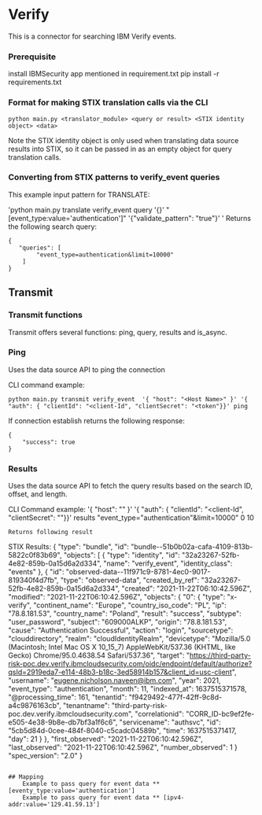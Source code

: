 # Verify

This is a connector for searching IBM Verify events. 
### Prerequisite
install IBMSecurity app mentioned in requirement.txt
pip install -r requirements.txt

### Format for making STIX translation calls via the CLI

`python main.py <translator_module> <query or result> <STIX identity object> <data>`

Note the STIX identity object is only used when translating data source results into STIX, so it can be passed in as an empty object for query translation calls.

### Converting from STIX patterns to verify_event queries

This example input pattern for TRANSLATE:

'python main.py translate verify_event query '{}' "[event_type:value='authentication']" '{"validate_pattern": "true"}'
'
Returns the following search query:

```
{
   "queries": [
        "event_type=authentication&limit=10000"
    ]
}
```

## Transmit

### Transmit functions

Transmit offers several functions: ping, query, results and is_async.

### Ping

Uses the data source API to ping the connection

CLI command example:
```
python main.py transmit verify_event  '{ "host": "<Host Name>" }' '{ "auth": { "clientId": "<client-Id", "clientSecret": "<token"}}' ping

```
If connection establish returns the following response:
```
{
    "success": true
}
```
### Results

Uses the data source API to fetch the query results based on the search ID, offset, and length.

CLI Command example:
'{ "host": "<Host Name>" }' '{ "auth": { "clientId": "<client-Id", "clientSecret": "<token>"}}' results "event_type=\"authentication\"&limit=10000" 0 10
```
Returns following result
```
STIX Results: 
{
   "type": "bundle",
   "id": "bundle--51b0b02a-cafa-4109-813b-5822c0f83b69",
   "objects": [
       {
           "type": "identity",
           "id": "32a23267-52fb-4e82-859b-0a15d6a2d334",
           "name": "verify_event",
           "identity_class": "events"
       },
       {
           "id": "observed-data--11f971c9-8781-4ec0-9017-819340f4d7fb",
           "type": "observed-data",
           "created_by_ref": "32a23267-52fb-4e82-859b-0a15d6a2d334",
           "created": "2021-11-22T06:10:42.596Z",
           "modified": "2021-11-22T06:10:42.596Z",
           "objects": {
               "0": {
                   "type": "x-verify",
                   "continent_name": "Europe",
                   "country_iso_code": "PL",
                   "ip": "78.8.181.53",
                   "country_name": "Poland",
                   "result": "success",
                   "subtype": "user_password",
                   "subject": "609000ALKP",
                   "origin": "78.8.181.53",
                   "cause": "Authentication Successful",
                   "action": "login",
                   "sourcetype": "clouddirectory",
                   "realm": "cloudIdentityRealm",
                   "devicetype": "Mozilla/5.0 (Macintosh; Intel Mac OS X 10_15_7) AppleWebKit/537.36 (KHTML, like Gecko) Chrome/95.0.4638.54 Safari/537.36",
                   "target": "https://third-party-risk-poc.dev.verify.ibmcloudsecurity.com/oidc/endpoint/default/authorize?qsId=2919eda7-e114-48b3-b18c-3ed58914b157&client_id=usc-client",
                   "username": "eugene.nicholson.naveen@ibm.com",
                   "year": 2021,
                   "event_type": "authentication",
                   "month": 11,
                   "indexed_at": 1637515371578,
                   "@processing_time": 161,
                   "tenantid": "f9429492-477f-42ff-9c8d-a4c9876163cb",
                   "tenantname": "third-party-risk-poc.dev.verify.ibmcloudsecurity.com",
                   "correlationid": "CORR_ID-bc9ef2fe-e505-4e38-9b8e-db7bf3a1f6c6",
                   "servicename": "authsvc",
                   "id": "5cb5d84d-0cee-484f-8040-c5cadc04589b",
                   "time": 1637515371417,
                   "day": 21
               }
           },
           "first_observed": "2021-11-22T06:10:42.596Z",
           "last_observed": "2021-11-22T06:10:42.596Z",
           "number_observed": 1
       }
   "spec_version": "2.0"
}
```

## Mapping
    Example to pass query for event data ** [eventy_type:value='authentication']
    Example to pass query for event data ** [ipv4-addr:value='129.41.59.13']


